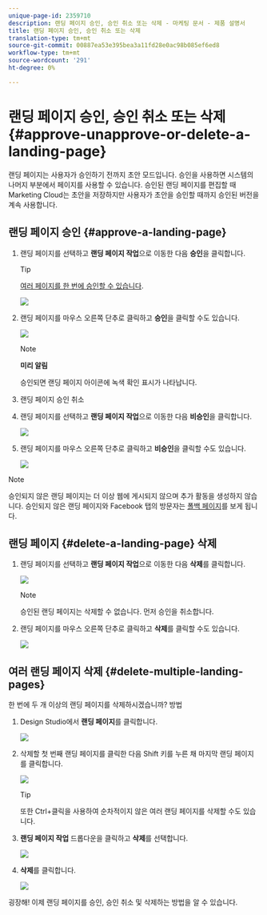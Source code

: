 ```yaml
---
unique-page-id: 2359710
description: 랜딩 페이지 승인, 승인 취소 또는 삭제 - 마케팅 문서 - 제품 설명서
title: 랜딩 페이지 승인, 승인 취소 또는 삭제
translation-type: tm+mt
source-git-commit: 00887ea53e395bea3a11fd28e0ac98b085ef6ed8
workflow-type: tm+mt
source-wordcount: '291'
ht-degree: 0%

---
```



# 랜딩 페이지 승인, 승인 취소 또는 삭제 {#approve-unapprove-or-delete-a-landing-page}

랜딩 페이지는 사용자가 승인하기 전까지 초안 모드입니다. 승인을 사용하면 시스템의 나머지 부분에서 페이지를 사용할 수 있습니다. 승인된 랜딩 페이지를 편집할 때 Marketing Cloud는 초안을 저장하지만 사용자가 초안을 승인할 때까지 승인된 버전을 계속 사용합니다.

## 랜딩 페이지 승인 {#approve-a-landing-page}

1. 랜딩 페이지를 선택하고 **랜딩 페이지 작업**&#x200B;으로 이동한 다음 **승인**&#x200B;을 클릭합니다.

   >[!TIP]
   >
   >[여러 페이지를 한 번에 승인할 수 있습니다](../../../../product-docs/demand-generation/landing-pages/landing-page-actions/approve-multiple-landing-pages-at-once.md).

   ![](assets/image2014-9-16-15-3a28-3a22.png)

1. 랜딩 페이지를 마우스 오른쪽 단추로 클릭하고 **승인**&#x200B;을 클릭할 수도 있습니다.

   ![](assets/image2014-9-16-15-3a30-3a4.png)

   >[!NOTE]
   >
   >**미리 알림**
   >
   >
   >승인되면 랜딩 페이지 아이콘에 녹색 확인 표시가 나타납니다.

1. 랜딩 페이지 승인 취소
1. 랜딩 페이지를 선택하고 **랜딩 페이지 작업**&#x200B;으로 이동한 다음 **비승인**&#x200B;을 클릭합니다.

   ![](assets/image2014-9-16-15-3a31-3a8.png)

1. 랜딩 페이지를 마우스 오른쪽 단추로 클릭하고 **비승인**&#x200B;을 클릭할 수도 있습니다.

   ![](assets/image2014-9-16-15-3a31-3a34.png)

>[!NOTE]
>
>승인되지 않은 랜딩 페이지는 더 이상 웹에 게시되지 않으며 추가 활동을 생성하지 않습니다. 승인되지 않은 랜딩 페이지와 Facebook 탭의 방문자는 [폴백 페이지](../../../../product-docs/administration/settings/set-a-fallback-page.md)를 보게 됩니다.

## 랜딩 페이지 {#delete-a-landing-page} 삭제

1. 랜딩 페이지를 선택하고 **랜딩 페이지 작업**&#x200B;으로 이동한 다음 **삭제**&#x200B;를 클릭합니다.

   ![](assets/image2014-9-16-15-3a49-3a59.png)

   >[!NOTE]
   >
   >승인된 랜딩 페이지는 삭제할 수 없습니다. 먼저 승인을 취소합니다.

1. 랜딩 페이지를 마우스 오른쪽 단추로 클릭하고 **삭제**&#x200B;를 클릭할 수도 있습니다.

   ![](assets/image2014-9-16-15-3a50-3a40.png)

## 여러 랜딩 페이지 삭제 {#delete-multiple-landing-pages}

한 번에 두 개 이상의 랜딩 페이지를 삭제하시겠습니까? 방법

1. Design Studio에서 **랜딩 페이지**&#x200B;를 클릭합니다.

   ![](assets/one.png)

1. 삭제할 첫 번째 랜딩 페이지를 클릭한 다음 Shift 키를 누른 채 마지막 랜딩 페이지를 클릭합니다.

   ![](assets/two.png)

   >[!TIP]
   >
   >또한 Ctrl+클릭을 사용하여 순차적이지 않은 여러 랜딩 페이지를 삭제할 수도 있습니다.

1. **랜딩 페이지 작업** 드롭다운을 클릭하고 **삭제**&#x200B;를 선택합니다.

   ![](assets/three.png)

1. **삭제**&#x200B;를 클릭합니다.

   ![](assets/four.png)

굉장해! 이제 랜딩 페이지를 승인, 승인 취소 및 삭제하는 방법을 알 수 있습니다.
